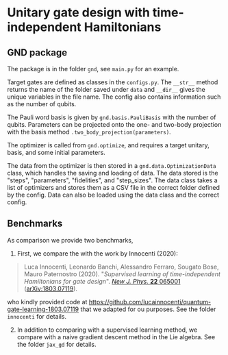 # Unitary gate design with time-independent Hamiltonians

## GND package
The package is in the folder `gnd`, see `main.py` for an example. 

Target gates are defined as classes in the `configs.py`. The `__str__` method returns the name 
of the folder saved under `data` and `__dir__` gives the unique variables in the file name. The config
also contains information such as the number of qubits. 

The Pauli word basis is given by `gnd.basis.PauliBasis` with the number of qubits. Parameters can be 
projected onto the one- and two-body projection with the basis method `.two_body_projection(parameters)`.

The optimizer is called from `gnd.optimize`, and requires a target unitary, basis, and some initial parameters.

The data from the optimizer is then stored in a `gnd.data.OptimizationData` class, which handles the saving and loading of data.
The data stored is the "steps", "parameters", "fidelities", and "step_sizes".
The data class takes a list of optimizers and stores them as a CSV file in the correct folder defined by the config.
Data can also be loaded using the data class and the correct config.

## Benchmarks

As comparison we provide two benchmarks,

1. First, we compare the with the work by Innocenti (2020):
> Luca Innocenti, Leonardo Banchi, Alessandro Ferraro, Sougato Bose, Mauro Paternostro (2020). "*Supervised learning of time-independent Hamiltonians for gate design*". [*New J. Phys.* **22** 065001](https://doi.org/10.1088/1367-2630/ab8aaf) ([arXiv:1803.07119](https://arxiv.org/abs/1803.07119)).

who kindly provided code at https://github.com/lucainnocenti/quantum-gate-learning-1803.07119 that we adapted for ou purposes.
See the folder `innocenti` for details.

2. In addition to comparing with a supervised learning method, we compare with a naive gradient descent method in the Lie algebra.
See the folder `jax_gd` for details.
